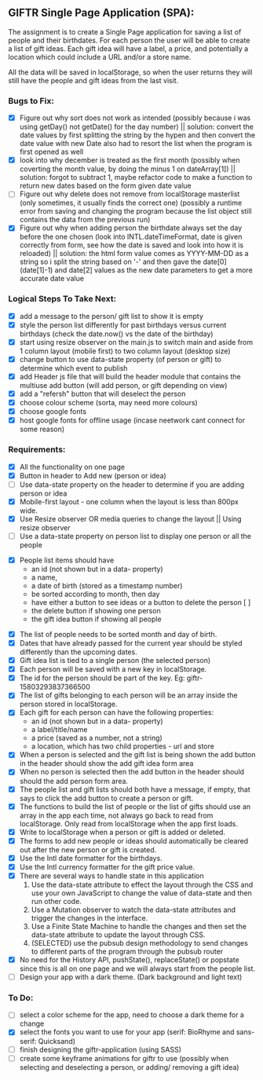 ## GIFTR Single Page Application (SPA):

The assignment is to create a Single Page application for saving a list of people and their birthdates. For each person the user will be able to create a list of gift ideas. Each gift idea will have a label, a price, and potentially a location which could include a URL and/or a store name.

All the data will be saved in localStorage, so when the user returns they will still have the people and gift ideas from the last visit.

### Bugs to Fix: 
- [x] Figure out why sort does not work as intended (possibly because i was using getDay() not getDate() for the day number) || solution: convert the date values by first splitting the string by the hypen and then convert the date value with new Date also had to resort the list when the program is first opened as well
- [x] look into why december is treated as the first month (possibly when coverting the month value, by doing the minus 1 on dateArray[1]) || solution: forgot to subtract 1, maybe refactor code to make a function to return new dates based on the form given date value
- [ ] Figure out why delete does not remove from localStorage masterlist (only sometimes, it usually finds the correct one) (possibly a runtime error from saving and changing the program because the list object still contains the data from the previous run)
- [x] Figure out why when adding person the birthdate always set the day before the one chosen (look into INTL.dateTimeFormat, date is given correctly from form, see how the date is saved and look into how it is reloaded) || solution: the html form value comes as YYYY-MM-DD as a string so i split the string based on '-' and then gave the date[0] (date[1]-1) and date[2] values as the new date parameters to get a more accurate date value

### Logical Steps To Take Next:
- [x] add a message to the person/ gift list to show it is empty
- [x] style the person list differently for past birthdays versus current birthdays (check the date.now() vs the date of the birthday)
- [x] start using resize observer on the main.js to switch main and aside from 1 column layout (mobile first) to two column layout (desktop size)
- [x] change button to use data-state property (of person or gift) to determine which event to publish
- [x] add Header js file that will build the header module that contains the multiuse add button (will add person, or gift depending on view)
- [x] add a "refersh" button that will deselect the person
- [x] choose colour scheme (sorta, may need more colours) 
- [x] choose google fonts
- [x] host google fonts for offline usage (incase neetwork cant connect for some reason)

### Requirements:
- [x] All the functionality on one page
- [x] Button in header to Add new (person or idea)
- [ ] Use data-state property on the header to determine if you are adding person or idea
- [x] Mobile-first layout - one column when the layout is less than 800px wide.
- [x] Use Resize observer OR media queries to change the layout || Using resize observer
- [ ] Use a data-state property on person list to display one person or all the people
* [x] People list items should have
    * an id (not shown but in a data- property)
    * a name,
    * a date of birth (stored as a timestamp number)
    * be sorted according to month, then day
    * have either a button to see ideas or a button to delete the person [ ]
    * the delete button if showing one person
    * the gift idea button if showing all people
- [x] The list of people needs to be sorted month and day of birth.
- [x] Dates that have already passed for the current year should be styled differently than the upcoming dates.
- [x] Gift idea list is tied to a single person (the selected person)
- [x] Each person will be saved with a new key in localStorage.
- [x] The id for the person should be part of the key. Eg: giftr-15803293837366500
- [x] The list of gifts belonging to each person will be an array inside the person stored in localStorage.
- [x] Each gift for each person can have the following properties:
    * an id (not shown but in a data- property)
    * a label/title/name
    * a price (saved as a number, not a string)
    * a location, which has two child properties - url and store
- [x] When a person is selected and the gift list is being shown the add button in the header should show the add gift idea form area
- [x] When no person is selected then the add button in the header should should the add person form area.
- [x] The people list and gift lists should both have a message, if empty, that says to click the add button to create a person or gift.
- [x] The functions to build the list of people or the list of gifts should use an array in the app each time, not always go back to read from localStorage. Only read from localStorage when the app first loads.
- [x] Write to localStorage when a person or gift is added or deleted.
- [x] The forms to add new people or ideas should automatically be cleared out after the new person or gift is created.
- [x] Use the Intl date formatter for the birthdays.
- [x] Use the Intl currency formatter for the gift price value.
- [x] There are several ways to handle state in this application
    1. Use the data-state attribute to effect the layout through the CSS and use your own JavaScript to change the value of data-state and then run other code.
    2. Use a Mutation observer to watch the data-state attributes and trigger the changes in the interface.
    3. Use a Finite State Machine to handle the changes and then set the data-state attribute to update the layout through CSS.
    4. (SELECTED) use the pubsub design methodology to send changes to different parts of the program through the pubsub router
- [x] No need for the History API, pushState(), replaceState() or popstate since this is all on one page and we will always start from the people list.
- [ ] Design your app with a dark theme. (Dark background and light text)

### To Do: 
- [ ] select a color scheme for the app, need to choose a dark theme for a change
- [x] select the fonts you want to use for your app (serif: BioRhyme and sans-serif: Quicksand)
- [ ] finish designing the giftr-application (using SASS)
- [ ] create some keyframe animations for giftr to use (possibly when selecting and deselecting a person, or adding/ removing a gift idea)